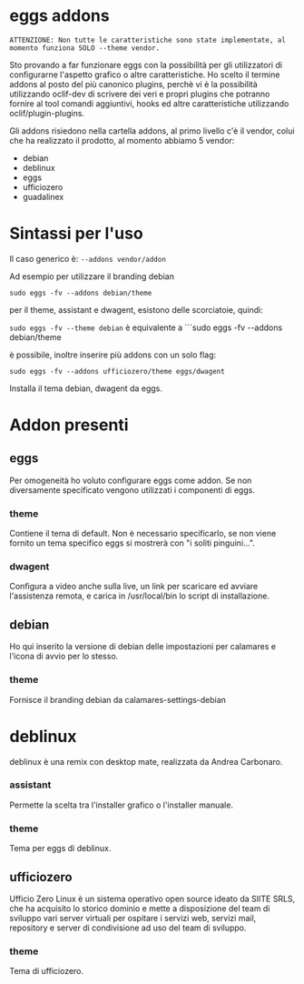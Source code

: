 # eggs addons

``ATTENZIONE: Non tutte le caratteristiche sono state implementate, al momento funziona SOLO
--theme vendor.``

Sto provando a far funzionare eggs con la possibilità per gli utilizzatori di configurarne l'aspetto 
grafico o altre caratteristiche. Ho scelto il termine addons al posto del più canonico plugins,
perchè vi è la possibilità utilizzando oclif-dev di scrivere dei veri e propri plugins che potranno
fornire al tool comandi aggiuntivi, hooks ed altre caratteristiche utilizzando oclif/plugin-plugins.

Gli addons risiedono nella cartella addons, al primo livello c'è il vendor, colui che ha realizzato il 
prodotto, al momento abbiamo 5 vendor:
* debian
* deblinux
* eggs
* ufficiozero
* guadalinex

# Sintassi per l'uso
Il caso generico è:
```--addons vendor/addon```

Ad esempio per utilizzare il branding debian

```sudo eggs -fv --addons debian/theme``` 

per il theme, assistant e dwagent, esistono delle scorciatoie, quindi:

```sudo eggs -fv --theme debian``` è equivalente a ```sudo eggs -fv --addons debian/theme

è possibile, inoltre inserire più addons con un solo flag:

```sudo eggs -fv --addons ufficiozero/theme eggs/dwagent```

Installa il tema debian, dwagent da eggs.

# Addon presenti

## eggs
Per omogeneità ho voluto configurare eggs come addon. Se non diversamente specificato
vengono utilizzati i componenti di eggs.

### theme
Contiene il tema di default. Non è necessario specificarlo, se non viene fornito un tema
specifico eggs si mostrerà con "i soliti pinguini...".

### dwagent
Configura a video anche sulla live, un link per scaricare ed avviare l'assistenza remota,
e carica in /usr/local/bin lo script di installazione.

## debian
Ho qui inserito la versione di debian delle impostazioni per calamares e l'icona di avvio per lo stesso.
### theme
Fornisce il branding debian da calamares-settings-debian

# deblinux
deblinux è una remix con desktop mate, realizzata da Andrea Carbonaro.

### assistant
Permette la scelta tra l'installer grafico o l'installer manuale.

### theme
Tema per eggs di deblinux.


## ufficiozero
Ufficio Zero Linux è un sistema operativo open source ideato da SIITE SRLS, che ha acquisito 
lo storico dominio e mette a disposizione del team di sviluppo vari server virtuali per ospitare 
i servizi web, servizi mail, repository e server di condivisione ad uso del team di sviluppo.


### theme
Tema di ufficiozero.








